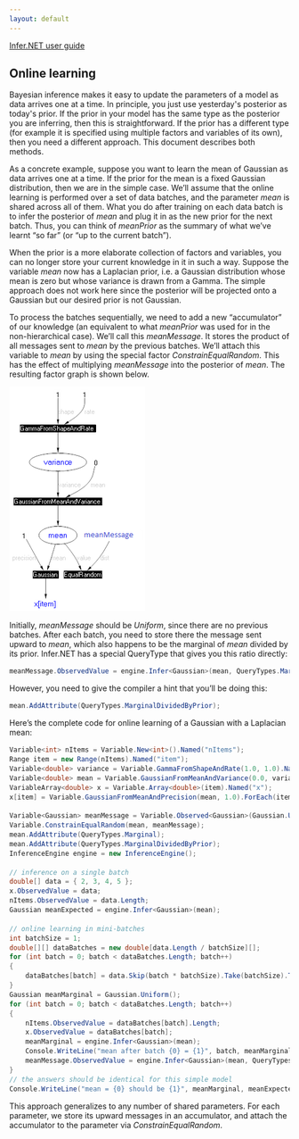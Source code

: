 ```yaml
---
layout: default 
--- 
```

[Infer.NET user guide](index.md)

## Online learning

Bayesian inference makes it easy to update the parameters of a model as data arrives one at a time. In principle, you just use yesterday's posterior as today's prior. If the prior in your model has the same type as the posterior you are inferring, then this is straightforward. If the prior has a different type (for example it is specified using multiple factors and variables of its own), then you need a different approach. This document describes both methods.

As a concrete example, suppose you want to learn the mean of Gaussian as data arrives one at a time. If the prior for the mean is a fixed Gaussian distribution, then we are in the simple case. We’ll assume that the online learning is performed over a set of data batches, and the parameter _mean_ is shared across all of them. What you do after training on each data batch is to infer the posterior of _mean_ and plug it in as the new prior for the next batch. Thus, you can think of _meanPrior_ as the summary of what we’ve learnt “so far” (or “up to the current batch”).

When the prior is a more elaborate collection of factors and variables, you can no longer store your current knowledge in it in such a way. Suppose the variable _mean_ now has a Laplacian prior, i.e. a Gaussian distribution whose mean is zero but whose variance is drawn from a Gamma. The simple approach does not work here since the posterior will be projected onto a Gaussian but our desired prior is not Gaussian.

To process the batches sequentially, we need to add a new “accumulator” of our knowledge (an equivalent to what _meanPrior_ was used for in the non-hierarchical case). We’ll call this _meanMessage_. It stores the product of all messages sent to _mean_ by the previous batches. We’ll attach this variable to _mean_ by using the special factor _ConstrainEqualRandom_. This has the effect of multiplying _meanMessage_ into the posterior of _mean_. The resulting factor graph is shown below.

![OnlineLearning.Png](OnlineLearning.Png)

Initially, _meanMessage_ should be _Uniform_, since there are no previous batches. After each batch, you need to store there the message sent upward to _mean_, which also happens to be the marginal of _mean_ divided by its prior. Infer.NET has a special QueryType that gives you this ratio directly:

```csharp
meanMessage.ObservedValue = engine.Infer<Gaussian>(mean, QueryTypes.MarginalDividedByPrior);
```

However, you need to give the compiler a hint that you’ll be doing this:

```csharp
mean.AddAttribute(QueryTypes.MarginalDividedByPrior);
```

Here’s the complete code for online learning of a Gaussian with a Laplacian mean:

```csharp
Variable<int> nItems = Variable.New<int>().Named("nItems");  
Range item = new Range(nItems).Named("item");  
Variable<double> variance = Variable.GammaFromShapeAndRate(1.0, 1.0).Named("variance");  
Variable<double> mean = Variable.GaussianFromMeanAndVariance(0.0, variance).Named("mean");  
VariableArray<double> x = Variable.Array<double>(item).Named("x");  
x[item] = Variable.GaussianFromMeanAndPrecision(mean, 1.0).ForEach(item);  

Variable<Gaussian> meanMessage = Variable.Observed<Gaussian>(Gaussian.Uniform()).Named("meanMessage");  
Variable.ConstrainEqualRandom(mean, meanMessage);  
mean.AddAttribute(QueryTypes.Marginal);  
mean.AddAttribute(QueryTypes.MarginalDividedByPrior);  
InferenceEngine engine = new InferenceEngine();  

// inference on a single batch  
double[] data = { 2, 3, 4, 5 };  
x.ObservedValue = data;  
nItems.ObservedValue = data.Length;  
Gaussian meanExpected = engine.Infer<Gaussian>(mean);  

// online learning in mini-batches  
int batchSize = 1;  
double[][] dataBatches = new double[data.Length / batchSize][];  
for (int batch = 0; batch < dataBatches.Length; batch++)  
{  
    dataBatches[batch] = data.Skip(batch * batchSize).Take(batchSize).ToArray();  
}  
Gaussian meanMarginal = Gaussian.Uniform();  
for (int batch = 0; batch < dataBatches.Length; batch++)  
{  
    nItems.ObservedValue = dataBatches[batch].Length;  
    x.ObservedValue = dataBatches[batch];  
    meanMarginal = engine.Infer<Gaussian>(mean);  
    Console.WriteLine("mean after batch {0} = {1}", batch, meanMarginal);  
    meanMessage.ObservedValue = engine.Infer<Gaussian>(mean, QueryTypes.MarginalDividedByPrior);  
}  
// the answers should be identical for this simple model  
Console.WriteLine("mean = {0} should be {1}", meanMarginal, meanExpected);
```

This approach generalizes to any number of shared parameters. For each parameter, we store its upward messages in an accumulator, and attach the accumulator to the parameter via _ConstrainEqualRandom_.
